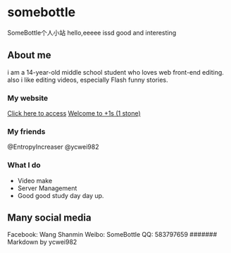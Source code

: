 # somebottle
SomeBottle个人小站
hello,eeeee
issd good and interesting
## About me
i am a 14-year-old middle school student who loves web front-end editing.
also i like editing videos, especially Flash funny stories.
### My website
[Click here to access](http://imbottle.com)
[Welcome to +1s (1 stone)](http://pool.imbittle.com)
### My friends
@EntropyIncreaser
@ycwei982
### What I do
* Video make
* Server Management
* Good good study day day up.
## Many social media
Facebook: Wang Shanmin
Weibo: SomeBottle
QQ: 583797659
####### Markdown by ycwei982
